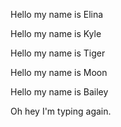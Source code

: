 Hello my name is Elina

Hello my name is Kyle

Hello my name is Tiger

Hello my name is Moon

Hello my name is Bailey

Oh hey I'm typing again.
